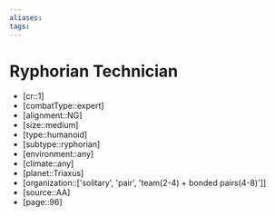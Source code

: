 ```yaml
---
aliases: 
tags: 
---
```


# Ryphorian Technician

- [cr::1]
- [combatType::expert]
- [alignment::NG]
- [size::medium]
- [type::humanoid]
- [subtype::ryphorian]
- [environment::any]
- [climate::any]
- [planet::Triaxus]
- [organization::['solitary', 'pair', 'team(2-4) + bonded pairs(4-8)']]
- [source::AA]
- [page::96]
